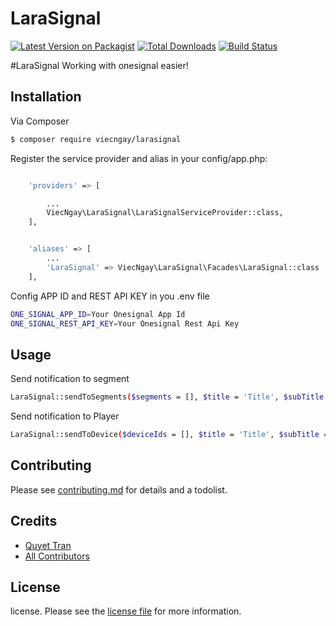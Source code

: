 # LaraSignal

[![Latest Version on Packagist][ico-version]][link-packagist]
[![Total Downloads][ico-downloads]][link-downloads]
[![Build Status][ico-travis]][link-travis]

#LaraSignal
Working with onesignal easier!

## Installation

Via Composer

``` bash
$ composer require viecngay/larasignal
```
Register the service provider and alias in your config/app.php:

``` bash

    'providers' => [

        ...
        ViecNgay\LaraSignal\LaraSignalServiceProvider::class,
    ],


    'aliases' => [
        ...
        'LaraSignal' => ViecNgay\LaraSignal\Facades\LaraSignal::class
    ],
```


Config APP ID and REST API KEY in you .env file

``` bash
ONE_SIGNAL_APP_ID=Your Onesignal App Id
ONE_SIGNAL_REST_API_KEY=Your Onesignal Rest Api Key
```

## Usage

Send notification to segment
``` bash
LaraSignal::sendToSegments($segments = [], $title = 'Title', $subTitle = 'Default Subtitle', $payload = [], $url = [], $imageUrl = null, $options = [])
```

Send notification to Player
``` bash
LaraSignal::sendToDevice($deviceIds = [], $title = 'Title', $subTitle = 'Default Subtitle', $payload = [], $url = [], $imageUrl = null, $options = [])
```


## Contributing

Please see [contributing.md](contributing.md) for details and a todolist.


## Credits

- [Quyet Tran][link-author]
- [All Contributors][link-contributors]

## License

license. Please see the [license file](license.md) for more information.

[ico-version]: https://img.shields.io/packagist/v/viecngay/larasignal.svg?style=flat-square
[ico-downloads]: https://img.shields.io/packagist/dt/viecngay/larasignal.svg?style=flat-square
[ico-travis]: https://img.shields.io/travis/viecngay/larasignal/master.svg?style=flat-square
[ico-styleci]: https://styleci.io/repos/12345678/shield

[link-packagist]: https://packagist.org/packages/viecngay/larasignal
[link-downloads]: https://packagist.org/packages/viecngay/larasignal
[link-travis]: https://travis-ci.org/viecngay/larasignal
[link-styleci]: https://styleci.io/repos/12345678
[link-author]: https://github.com/viecngay
[link-contributors]: ../../contributors]
